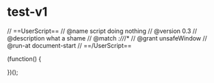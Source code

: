 # test-v1
// ==UserScript==
// @name         script doing nothing
// @version      0.3
// @description  what a shame
// @match        *://*/*
// @grant        unsafeWindow
// @run-at       document-start
// ==/UserScript==

(function() {

})();
